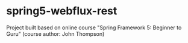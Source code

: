 # spring5-webflux-rest
Project built based on online course "Spring Framework 5: Beginner to Guru" (course author: John Thompson)
